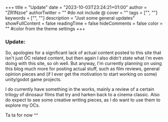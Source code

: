 +++
title = "Update"
date = "2023-10-03T23:24:21+01:00"
author = "ZR1Nzoe"
authorTwitter = "" #do not include @
cover = ""
tags = ["", ""]
keywords = ["", ""]
description = "Just some general updates"
showFullContent = false
readingTime = false
hideComments = false
color = "" #color from the theme settings
+++

### Update:

So, apologies for a significant lack of actual content posted to this site that isn't just OC related content, but then again I also didn't state what i'm even doing with this site, so oh well.
But anyway, I'm currently planning on using this blog much more for posting actual stuff, such as film reviews, general opinion pieces and (if I ever get the motivation to start working on some) unity/godot game projects.

I do currently have something in the works, mainly a review of a certain trilogy of dinosaur films that try and harken back to a cinema classic. Also do expect to see some creative writing pieces, as I do want to use them to explore my OCs.


Ta ta for now ^^
